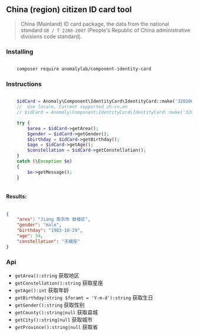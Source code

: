 
China (region) citizen ID card tool
------------------------

>  China (Mainland) ID card package, the data from the national standard `GB / T 2260-2007` (People's Republic of China administrative divisions code standard).  

### Installing

```bash

    composer require anomalylab/component-identity-card
```


### Instructions


```php

    $idCard = Anomaly\Component\IdentityCard\IdentityCard::make('320106198310290811');
    //  Use locale, Current supported zh-cn,en
    // $idCard = Anomaly\Component\IdentityCard\IdentityCard::make('320106198310290811', 'zh-cn');

    try {
        $area = $idCard->getArea();
        $gender = $idCard->getGender();
        $birthday = $idCard->getBirthday();
        $age = $idCard->getAge();
        $constellation = $idCard->getConstellation();
    }
    catch (\Exception $e)
    {
        $e->getMessage();
    }
        


```


#### Results:
```json

{
    "area": "Jiang 南京市 鼓楼区",
    "gender": "male",
    "birthday": "1983-10-29",
    "age": 34,
    "constellation": "天蝎座"
}
```

### Api
- `getArea():string` 获取地区
- `getConstellation():string` 获取星座
- `getAge():int` 获取年龄
- `getBirthday(string $foramt = 'Y-m-d'):string` 获取生日
- `getGender():string` 获取性别
- `getCounty():string|null` 获取县城
- `getCity():string|null` 获取城市
- `getProvince():string|null` 获取省
